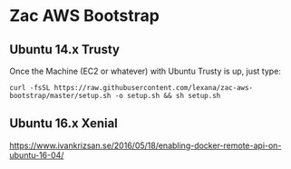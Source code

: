 # Zac AWS Bootstrap

## Ubuntu 14.x Trusty
Once the Machine (EC2 or whatever) with Ubuntu Trusty is up, just type:

 `curl -fsSL https://raw.githubusercontent.com/lexana/zac-aws-bootstrap/master/setup.sh -o setup.sh && sh setup.sh`

## Ubuntu 16.x Xenial
https://www.ivankrizsan.se/2016/05/18/enabling-docker-remote-api-on-ubuntu-16-04/
